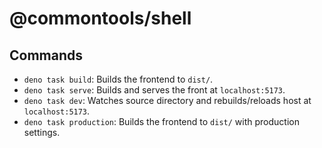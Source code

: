 # @commontools/shell

## Commands

* `deno task build`: Builds the frontend to `dist/`.
* `deno task serve`: Builds and serves the front at `localhost:5173`.
* `deno task dev`: Watches source directory and rebuilds/reloads host at `localhost:5173`.
* `deno task production`: Builds the frontend to `dist/` with production settings.
